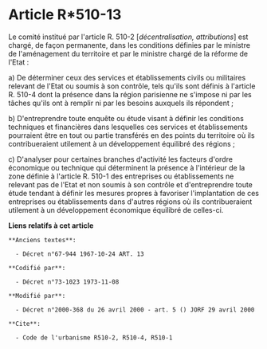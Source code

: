 # Article R*510-13

Le comité institué par l'article R. 510-2 [*décentralisation, attributions*] est chargé, de façon permanente, dans les
conditions définies par le ministre de l'aménagement du territoire et par le ministre chargé de la réforme de l'Etat :

a) De déterminer ceux des services et établissements civils ou militaires relevant de l'Etat ou soumis à son contrôle, tels
qu'ils sont définis à l'article R. 510-4 dont la présence dans la région parisienne ne s'impose ni par les tâches qu'ils ont
à remplir ni par les besoins auxquels ils répondent ;

b) D'entreprendre toute enquête ou étude visant à définir les conditions techniques et financières dans lesquelles ces
services et établissements pourraient être en tout ou partie transférés en des points du territoire où ils contribueraient
utilement à un développement équilibré des régions ;

c) D'analyser pour certaines branches d'activité les facteurs d'ordre économique ou technique qui déterminent la présence à
l'intérieur de la zone définie à l'article R. 510-1 des entreprises ou établissements ne relevant pas de l'Etat et non soumis
à son contrôle et d'entreprendre toute étude tendant à définir les mesures propres à favoriser l'implantation de ces
entreprises ou établissements dans d'autres régions où ils contribueraient utilement à un développement économique équilibré
de celles-ci.

**Liens relatifs à cet article**

	**Anciens textes**:

	  - Décret n°67-944 1967-10-24 ART. 13

	**Codifié par**:

	  - Décret n°73-1023 1973-11-08

	**Modifié par**:

	  - Décret n°2000-368 du 26 avril 2000 - art. 5 () JORF 29 avril 2000

	**Cite**:

	  - Code de l'urbanisme R510-2, R510-4, R510-1

